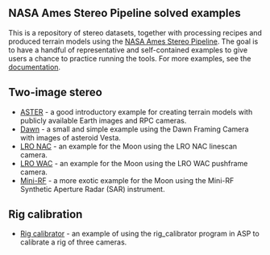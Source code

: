 NASA Ames Stereo Pipeline solved examples
-----------------------------------------

This is a repository of stereo datasets, together with processing recipes and produced terrain models using the [NASA Ames Stereo Pipeline](https://github.com/NeoGeographyToolkit/StereoPipeline). The goal is to have a handful of representative and self-contained examples to give users a chance to practice running the tools. For more examples, see the [documentation](https://stereopipeline.readthedocs.io/en/latest/examples.html).

## Two-image stereo

  * [ASTER](https://github.com/NeoGeographyToolkit/StereoPipelineSolvedExamples/releases/tag/ASTER) - a good introductory example for creating terrain models with publicly available Earth images and RPC cameras.
  * [Dawn](https://github.com/NeoGeographyToolkit/StereoPipelineSolvedExamples/releases/tag/DawnFC) - a small and simple example using the Dawn Framing Camera with images of asteroid Vesta.
  * [LRO NAC](https://github.com/NeoGeographyToolkit/StereoPipelineSolvedExamples/releases/tag/LRONAC) - an example for the Moon using the LRO NAC linescan camera.
  * [LRO WAC](https://github.com/NeoGeographyToolkit/StereoPipelineSolvedExamples/releases/tag/LROWAC) - an example for the Moon using the LRO WAC pushframe camera.
  * [Mini-RF](https://github.com/NeoGeographyToolkit/StereoPipelineSolvedExamples/releases/tag/MiniRF) - a more exotic example for the Moon using the Mini-RF Synthetic Aperture Radar (SAR) instrument.
  
## Rig calibration

 * [Rig calibrator](https://github.com/NeoGeographyToolkit/StereoPipelineSolvedExamples/releases/tag/rig_calibrator) - an example of using the rig_calibrator program in ASP to calibrate a rig of three cameras. 
